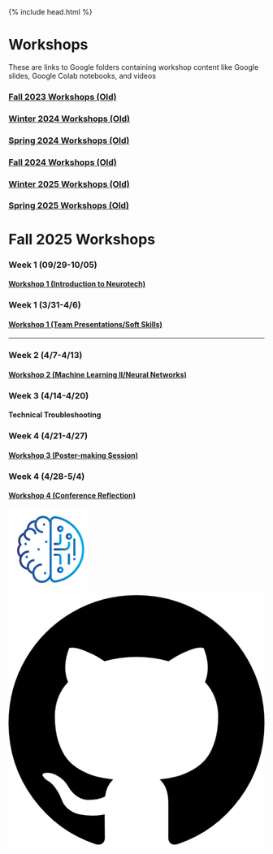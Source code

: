 <head>
  {% include head.html %}
  <title>CruX GitHub Page Home</title>
  <link rel="icon" type="image/x-icon" href="../images/favicon.ico">
</head>

<link rel="stylesheet" href="../css/styles.css">

# Workshops

These are links to Google folders containing workshop content like Google slides, Google Colab notebooks, and videos

### [Fall 2023 Workshops (Old)](FallWorkshops.md)

### [Winter 2024 Workshops (Old)](WinterWorkshops.md)

### [Spring 2024 Workshops (Old)](SpringWorkshops.md)

### [Fall 2024 Workshops (Old)](FallWorkshops24.md)

### [Winter 2025 Workshops (Old)](WinterWorkshops25.md)

### [Spring 2025 Workshops (Old)](SpringWorkshops25.md)

# Fall 2025 Workshops

### Week 1 (09/29-10/05)
#### [Workshop 1 (Introduction to Neurotech)](https://drive.google.com/drive/folders/1G9DqVllTts4kL7drruCKLmHmHdAYo4Tc)

### Week 1 (3/31-4/6)
#### [Workshop 1 (Team Presentations/Soft Skills)](https://drive.google.com/drive/u/4/folders/1QAjno-1yo597CTk_EsTWZvLbi5hhFy0V)
---
### Week 2 (4/7-4/13)
#### [Workshop 2 (Machine Learning II/Neural Networks)](https://drive.google.com/drive/u/4/folders/1PR-sEV391IALwpEbkp-c8rk1EmsprOWZ)

### Week 3 (4/14-4/20)
#### Technical Troubleshooting

### Week 4 (4/21-4/27)
#### [Workshop 3 (Poster-making Session)](https://drive.google.com/drive/u/0/folders/1Qeb14KAMMvTVvmLpZO4GTB__cZlxUu_O)

### Week 4 (4/28-5/4)
#### [Workshop 4 (Conference Reflection)](https://drive.google.com/drive/u/0/folders/10ROuJQ3LR7fG6Wf00kXVl6ylgL0TqxU-)
<!-----

### Week 3 ()
#### MLK Holiday
---
### Week 4 ()
#### [Workshop 3 (Intermediate Python)](https://drive.google.com/drive/u/1/folders/1nnb3PFG5fWTaabronMR-OImTolXf4Xq-)
---
### Week 5 ()
#### [Workshop 4 (OpenBCI II/Data Streaming)](https://drive.google.com/drive/u/1/folders/1otB_0wD743qrS3f0o9RCeRacN0Whd_p2)
---

### Week 6 ()
#### [Workshop 5 (Signal Processing/BCI Intro)](https://drive.google.com/drive/u/1/folders/1Ncra9sj_75Pgnh5NfYTmd7vXngkAWthy)
---

### Week 7 ()
#### President's Day Holiday
---

### Week 8 ()
#### [Workshop 6 (EEG Analysis/Feature Extraction)](https://drive.google.com/drive/u/1/folders/1zBCckxlZqzAZudksLwOAculWmattV1oJ)
---

### Week 9 ()
#### [Workshop 7 (Machine Learning/Classification Algorithms)](https://drive.google.com/drive/u/1/folders/1MxKD2xwB6mZaYfryePV56xzwj1fJ7HC7)
---
### Week 10 ()
#### [Workshop 8 (End of Quarter Presentations)](https://drive.google.com/drive/u/1/folders/1xwRtULHY24l5WUjDfMPPHIBe9oJXNGD2)
----->

<footer>
    <div id = "images">
        <a href="https://cruxucla.com">
        <img  class = "logo" border = "0" src = "../images/cruxUclaLogo.webp" alt = "CruX UCLA"/>
        </a>
        <a href="https://github.com/CruXUCLA">
        <img class = "logo" border = "0" src = "../images/githubLogo.png" alt = "Github"/>
        </a>
    </div>
</footer>
